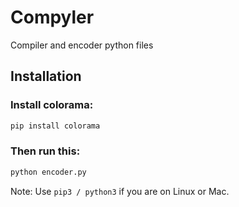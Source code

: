 # Compyler
Compiler and encoder python files

## Installation

### Install colorama: 
```bash
pip install colorama
```

### Then run this: 
```bash
python encoder.py
```

Note: Use `pip3 / python3` if you are on Linux or Mac.
